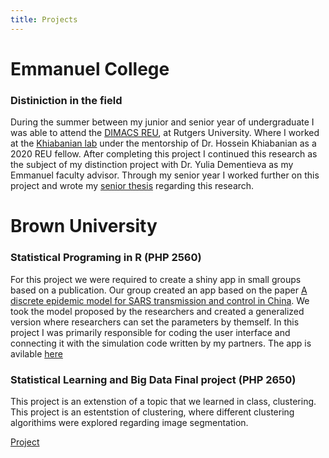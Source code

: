 ```yaml
---
title: Projects
---
```


# Emmanuel College

### Distiniction in the field 
During the summer between my junior and senior year of undergraduate I was able to attend the [DIMACS REU](https://reu.dimacs.rutgers.edu/), at Rutgers University. Where I worked at the [Khiabanian lab](http://www.khiabanian-lab.org/pages/team.html) under the mentorship of Dr. Hossein Khiabanian as a 2020 REU fellow. After completing this project I continued this research as the subject of my distinction project with Dr. Yulia Dementieva as my Emmanuel faculty advisor. Through my senior year I worked further on this project and wrote my [senior thesis](Distiniction_Paper_draft.pdf) regarding this research. 


# Brown University 

### Statistical Programing in R (PHP 2560)

For this project we were required to create a shiny app in small groups based on a publication. Our group created an app based on the paper [A discrete epidemic model for SARS transmission and control in China](https://doi.org/10.1016/j.mcm.2005.01.007). We took the model proposed by the researchers and created a generalized version where researchers can set the parameters by themself. In this project I was primarily responsible for coding the user interface and connecting it with the simulation code written by my partners. The app is avilable [here](https://nliux.shinyapps.io/PHP2560-Shiny-Final-Project/)

### Statistical Learning and Big Data Final project (PHP 2650)
This project is an extenstion of a topic that we learned in class, clustering. This project is an estentstion of clustering, where different clustering algorithims were explored regarding image segmentation. 

[Project](php2650final.md)
